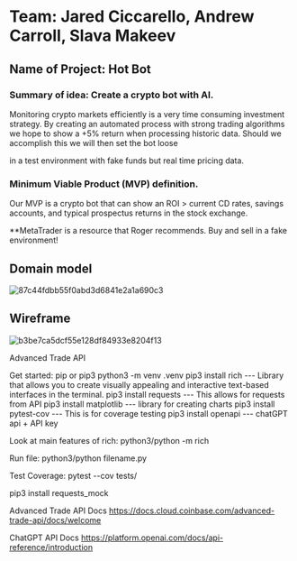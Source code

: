 # Team: Jared Ciccarello, Andrew Carroll, Slava Makeev


## Name of Project: Hot Bot

### Summary of idea: Create a crypto bot with AI.

  Monitoring crypto markets efficiently is a very time consuming investment strategy.  By creating an automated process with strong
  trading algorithms we hope to show a +5% return when processing historic data.  Should we accomplish this we will then set the bot loose

  in a test environment with fake funds but real time pricing data.



### Minimum Viable Product (MVP) definition.

Our MVP is a crypto bot that can show an ROI > current CD rates, savings accounts, and typical prospectus 
returns in the stock exchange.

**MetaTrader is a resource that Roger recommends.  Buy and sell in a fake environment!

## Domain model
![87c44fdbb55f0abd3d6841e2a1a690c3](https://github.com/Lambda-Destroyers/hot-bot/assets/71305940/bb956190-6b72-47dc-9839-5ab47c6b31a5)

## Wireframe
![b3be7ca5dcf55e128df84933e8204f13](https://github.com/Lambda-Destroyers/hot-bot/assets/71305940/c1fd4bf3-ea9a-465d-b8ef-d32d6d8fa488)


Advanced Trade API

Get started:
  pip or pip3
python3 -m venv .venv
pip3 install rich --- Library that allows you to create visually appealing and interactive text-based interfaces in the terminal.
pip3 install requests --- This allows for requests from API
pip3 install matplotlib --- library for creating charts
pip3 install pytest-cov --- This is for coverage testing
pip3 install openapi --- chatGPT api + API key


Look at main features of rich:
python3/python -m rich

Run file:
python3/python filename.py

Test Coverage: 
pytest --cov tests/

pip3 install requests_mock


Advanced Trade API Docs
https://docs.cloud.coinbase.com/advanced-trade-api/docs/welcome

ChatGPT API Docs
https://platform.openai.com/docs/api-reference/introduction
